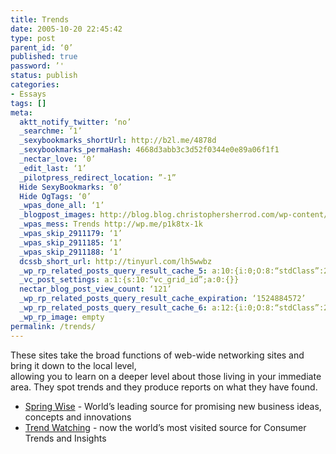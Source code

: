```yaml
---
title: Trends
date: 2005-10-20 22:45:42
type: post
parent_id: ‘0’
published: true
password: ’'
status: publish
categories:
- Essays
tags: []
meta:
  aktt_notify_twitter: ‘no’
  _searchme: ‘1’
  _sexybookmarks_shortUrl: http://b2l.me/4878d
  _sexybookmarks_permaHash: 4668d3abb3c3d52f0344e0e89a06f1f1
  _nectar_love: ‘0’
  _edit_last: ‘1’
  _pilotpress_redirect_location: ”-1”
  Hide SexyBookmarks: ‘0’
  Hide OgTags: ‘0’
  _wpas_done_all: ‘1’
  _blogpost_images: http://blog.blog.christophersherrod.com/wp-content/uploads/images/video1.jpg
  _wpas_mess: Trends http://wp.me/p1k8tx-1k
  _wpas_skip_2911179: ‘1’
  _wpas_skip_2911185: ‘1’
  _wpas_skip_2911188: ‘1’
  dcssb_short_url: http://tinyurl.com/lh5wwbz
  _wp_rp_related_posts_query_result_cache_5: a:10:{i:0;O:8:“stdClass”:2:{s:7:“post_id”;s:4:“2282”;s:5:“score”;s:18:“42.010590042690026”;}i:1;O:8:“stdClass”:2:{s:7:“post_id”;s:4:“2271”;s:5:“score”;s:16:“40.7983184354771”;}i:2;O:8:“stdClass”:2:{s:7:“post_id”;s:4:“2283”;s:5:“score”;s:18:“36.682799819355694”;}i:3;O:8:“stdClass”:2:{s:7:“post_id”;s:4:“2270”;s:5:“score”;s:17:“34.48557524197128”;}i:4;O:8:“stdClass”:2:{s:7:“post_id”;s:4:“4593”;s:5:“score”;s:18:“11.317997120732237”;}i:5;O:8:“stdClass”:2:{s:7:“post_id”;s:1:“5”;s:5:“score”;s:18:“10.872967667813889”;}i:6;O:8:“stdClass”:2:{s:7:“post_id”;s:2:“16”;s:5:“score”;s:17:“9.411787710738494”;}i:7;O:8:“stdClass”:2:{s:7:“post_id”;s:2:“30”;s:5:“score”;s:17:“9.296052946964867”;}i:8;O:8:“stdClass”:2:{s:7:“post_id”;s:2:“44”;s:5:“score”;s:17:“8.662400811976156”;}i:9;O:8:“stdClass”:2:{s:7:“post_id”;s:2:“98”;s:5:“score”;s:17:“8.588772865730721”;}}
  _vc_post_settings: a:1:{s:10:“vc_grid_id”;a:0:{}}
  nectar_blog_post_view_count: ‘121’
  _wp_rp_related_posts_query_result_cache_expiration: ‘1524884572’
  _wp_rp_related_posts_query_result_cache_6: a:12:{i:0;O:8:“stdClass”:2:{s:7:“post_id”;s:4:“2270”;s:5:“score”;s:17:“56.83225072902525”;}i:1;O:8:“stdClass”:2:{s:7:“post_id”;s:3:“596”;s:5:“score”;s:17:“54.46925083222575”;}i:2;O:8:“stdClass”:2:{s:7:“post_id”;s:4:“2294”;s:5:“score”;s:17:“51.01480893593289”;}i:3;O:8:“stdClass”:2:{s:7:“post_id”;s:4:“1728”;s:5:“score”;s:17:“51.01480893593289”;}i:4;O:8:“stdClass”:2:{s:7:“post_id”;s:3:“141”;s:5:“score”;s:18:“18.962075150694297”;}i:5;O:8:“stdClass”:2:{s:7:“post_id”;s:4:“3835”;s:5:“score”;s:17:“18.94813781160337”;}i:6;O:8:“stdClass”:2:{s:7:“post_id”;s:3:“739”;s:5:“score”;s:18:“16.647090209768347”;}i:7;O:8:“stdClass”:2:{s:7:“post_id”;s:4:“2296”;s:5:“score”;s:17:“16.58513791515072”;}i:8;O:8:“stdClass”:2:{s:7:“post_id”;s:4:“2282”;s:5:“score”;s:18:“15.797065090033387”;}i:9;O:8:“stdClass”:2:{s:7:“post_id”;s:4:“1771”;s:5:“score”;s:18:“15.774207698923204”;}i:10;O:8:“stdClass”:2:{s:7:“post_id”;s:4:“2271”;s:5:“score”;s:18:“15.574706892866008”;}i:11;O:8:“stdClass”:2:{s:7:“post_id”;s:4:“2353”;s:5:“score”;s:18:“13.792761045049915”;}}
  _wp_rp_image: empty
permalink: /trends/
---
```

<p>These sites take the broad functions of web-wide networking sites and bring it down to the local level,<br />
allowing you to learn on a deeper level about those living in your immediate area.  They spot trends and they produce reports on what they have found.</p>
<ul>
<li><a href="http://www.springwise.com/" rel="nofollow">Spring Wise</a> - World’s leading source for promising new business ideas, concepts and innovations</li>
<li><a href="http://www.trendwatching.com/" rel="nofollow">Trend Watching</a> - now the world’s most visited source for Consumer Trends and Insights</li>
</ul>
